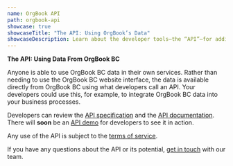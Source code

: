 ```yaml
---
name: OrgBook API
path: orgbook-api
showcase: true
showcaseTitle: "The API: Using OrgBook’s Data"
showcaseDescription: Learn about the developer tools—the “API”—for adding OrgBook BC data to your own digital services.
---
```


**The API: Using Data From OrgBook BC**

Anyone is able to use OrgBook BC data in their own services. Rather than needing to use the OrgBook BC website interface, the data is available directly from OrgBook BC using what developers call an API. Your developers could use this, for example, to integrate OrgBook BC data into your business processes.

Developers can review the [API specification](http://orgbook.gov.bc.ca/api/) and the [API documentation](https://github.com/bcgov/orgbook-api). There will **soon** be an [API demo](https://github.com/bcgov/orgbook-api/blob/main/README.md) for developers to see it in action.

Any use of the API is subject to the [terms of service](https://github.com/bcgov/orgbook-api/blob/main/LICENSE).

If you have any questions about the API or its potential, [get in touch](/contact) with our team.

